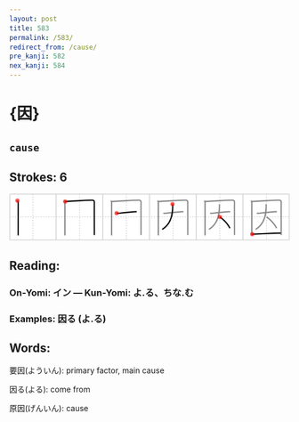 ```yaml
---
layout: post
title: 583
permalink: /583/
redirect_from: /cause/
pre_kanji: 582
nex_kanji: 584
---
```


# {因}

## `cause`

## Strokes: 6

<div class="stroke"><img src="../images/E59BA0.png" /></div>

## Reading:

### On-Yomi: イン &mdash; Kun-Yomi: よ.る、ちな.む

### Examples: 因る (よ.る)

## Words:

要因(よういん): primary factor, main cause

因る(よる): come from

原因(げんいん): cause
